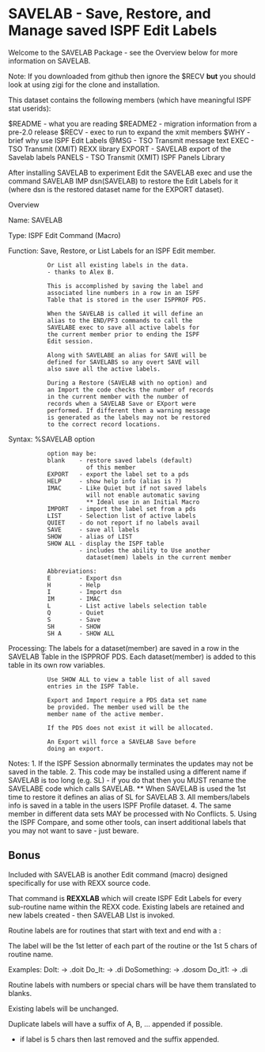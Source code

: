 # SAVELAB - Save, Restore, and Manage saved ISPF Edit Labels

Welcome to the SAVELAB Package - see the Overview below for more
information on SAVELAB.

Note: If you downloaded from github then ignore the $RECV **but** you should
look at using zigi for the clone and installation.

This dataset contains the following members (which have meaningful ISPF
stat userids):

   $README  - what you are reading
   $README2 - migration information from a pre-2.0 release
   $RECV    - exec to run to expand the xmit members
   $WHY     - brief why use ISPF Edit Labels
   @MSG     - TSO Transmit message text
   EXEC     - TSO Transmit (XMIT) REXX library
   EXPORT   - SAVELAB export of the Savelab labels
   PANELS   - TSO Transmit (XMIT) ISPF Panels Library

After installing SAVELAB to experiment Edit the SAVELAB exec and use the
command SAVELAB IMP dsn(SAVELAB) to restore the Edit Labels for it
(where dsn is the restored dataset name for the EXPORT dataset).

Overview

   Name:      SAVELAB

   Type:      ISPF Edit Command (Macro)

  Function:    Save, Restore, or List Labels for an ISPF Edit
               member.

               Or List all existing labels in the data.
               - thanks to Alex B.

               This is accomplished by saving the label and
               associated line numbers in a row in an ISPF
               Table that is stored in the user ISPPROF PDS.

               When the SAVELAB is called it will define an
               alias to the END/PF3 commands to call the
               SAVELABE exec to save all active labels for
               the current member prior to ending the ISPF
               Edit session.

               Along with SAVELABE an alias for SAVE will be
               defined for SAVELABS so any overt SAVE will
               also save all the active labels.

               During a Restore (SAVELAB with no option) and
               an Import the code checks the number of records
               in the current member with the number of
               records when a SAVELAB Save or EXport were
               performed. If different then a warning message
               is generated as the labels may not be restored
               to the correct record locations.

  Syntax:      %SAVELAB option

               option may be:
               blank    - restore saved labels (default)
                          of this member
               EXPORT   - export the label set to a pds
               HELP     - show help info (alias is ?)
               IMAC     - Like Quiet but if not saved labels
                          will not enable automatic saving
                          ** Ideal use in an Initial Macro
               IMPORT   - import the label set from a pds
               LIST     - Selection list of active labels
               QUIET    - do not report if no labels avail
               SAVE     - save all labels
               SHOW     - alias of LIST
               SHOW ALL - display the ISPF table
                        - includes the ability to Use another
                          dataset(mem) labels in the current member

               Abbreviations:
               E        - Export dsn
               H        - Help
               I        - Import dsn
               IM       - IMAC
               L        - List active labels selection table
               Q        - Quiet
               S        - Save
               SH       - SHOW
               SH A     - SHOW ALL

  Processing:
               The labels for a dataset(member) are saved in
               a row in the SAVELAB Table in the ISPPROF PDS.
               Each dataset(member) is added to this table
               in its own row variables.

               Use SHOW ALL to view a table list of all saved
               entries in the ISPF Table.

               Export and Import require a PDS data set name
               be provided. The member used will be the
               member name of the active member.

               If the PDS does not exist it will be allocated.

               An Export will force a SAVELAB Save before
               doing an export.

  Notes:
            1. If the ISPF Session abnormally terminates the
               updates may not be saved in the table.
            2. This code may be installed using a different
               name if SAVELAB is too long (e.g. SL)
               - if you do that then you MUST rename the
                 SAVELABE code which calls SAVELAB.
               ** When SAVELAB is used the 1st time to restore
                 it defines an alias of SL for SAVELAB
            3. All members/labels info is saved in a table
               in the users ISPF Profile dataset.
            4. The same member in different data sets MAY be
               processed with No Conflicts.
            5. Using the ISPF Compare, and some other tools,
               can insert additional labels that you may not
               want to save - just beware.

## Bonus

Included with SAVELAB is another Edit command (macro) designed
specifically for use with REXX source code.

That command is **REXXLAB** which will create ISPF Edit Labels for
every sub-routine name within the REXX code. Existing labels are
retained and new labels created - then SAVELAB LIst is invoked.

Routine labels are for routines that start with text and end with a :

The label will be the 1st letter of each part of the routine or the 1st
5 chars of routine name.

 Examples:
    DoIt:        ->    .doit
    Do_It:       ->    .di
    DoSomething: ->    .dosom
    Do_it1:      ->    .di

Routine labels with numbers or special chars will be have them
translated to blanks.

Existing labels will be unchanged.

Duplicate labels will have a suffix of A, B, ... appended if possible.
* if label is 5 chars then last removed and the suffix appended.
